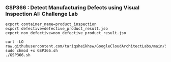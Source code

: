 ### GSP366 :  Detect Manufacturing Defects using Visual Inspection AI: Challenge Lab 

```
export container_name=product_inspection
export defective=defective_product_result.jso
export non_defective=non_defective_product_result.jso
```

```
curl -LO raw.githubusercontent.com/tariqsheikhsw/GoogleCloudArchitectLabs/main/Solutions/GSP366.sh
sudo chmod +x GSP366.sh
./GSP366.sh
```
